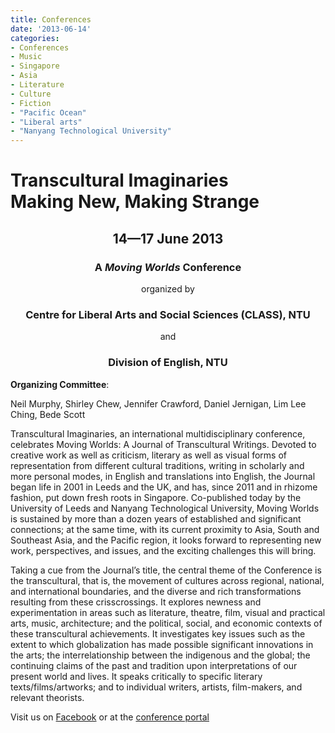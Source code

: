 ```yaml
---
title: Conferences
date: '2013-06-14'
categories: 
- Conferences
- Music
- Singapore
- Asia
- Literature
- Culture
- Fiction
- "Pacific Ocean"
- "Liberal arts"
- "Nanyang Technological University"
---
```


<h1>Transcultural Imaginaries<br/ > Making New, Making Strange</h1>

<div style="text-align: center">
<h2>14&mdash;17 June 2013</h3>
<h3>A <em>Moving Worlds</em> Conference</h3>
<p>organized by<br />
<h3>Centre for Liberal Arts and Social Sciences (CLASS), NTU</h3>
and<br/>
<h3>Division of English, NTU</h3>
</div>

**Organizing Committee**:

Neil Murphy, Shirley Chew, Jennifer Crawford, Daniel Jernigan, Lim Lee Ching, Bede Scott

Transcultural Imaginaries, an international multidisciplinary conference, celebrates Moving Worlds: A Journal of Transcultural Writings. Devoted to creative work as well as criticism, literary as well as visual forms of representation from different cultural traditions, writing in scholarly and more personal modes, in English and translations into English, the Journal began life in 2001 in Leeds and the UK, and has, since 2011 and in rhizome fashion, put down fresh roots in Singapore. Co-published today by the University of Leeds and Nanyang Technological University, Moving Worlds is sustained by more than a dozen years of established and significant connections; at the same time, with its current proximity to Asia, South and Southeast Asia, and the Pacific region, it looks forward to representing new work, perspectives, and issues, and the exciting challenges this will bring. 

Taking a cue from the Journal’s title, the central theme of the Conference is the transcultural, that is, the movement of cultures across regional, national, and international boundaries, and the diverse and rich transformations resulting from these crisscrossings. It explores newness and experimentation in areas such as literature, theatre, film, visual and practical arts, music, architecture; and the political, social, and economic contexts of these transcultural achievements. It investigates key issues such as the extent to which globalization has made possible significant innovations in the arts; the interrelationship between the indigenous and the global; the continuing claims of the past and tradition upon interpretations of our present world and lives. It speaks critically to specific literary texts/films/artworks; and to individual writers, artists, film-makers, and relevant theorists.

Visit us on [Facebook](https://www.facebook.com/movingworldsconference) or at the [conference portal](http://portal.cohass.ntu.edu.sg/TransculturalImaginaries/)